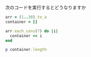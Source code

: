 次のコードを実行するとどうなりますか
```ruby
arr = (1..30).to_a
container = []

arr.each_cons(7) do |i|
  container << i
end

p container.length
```
